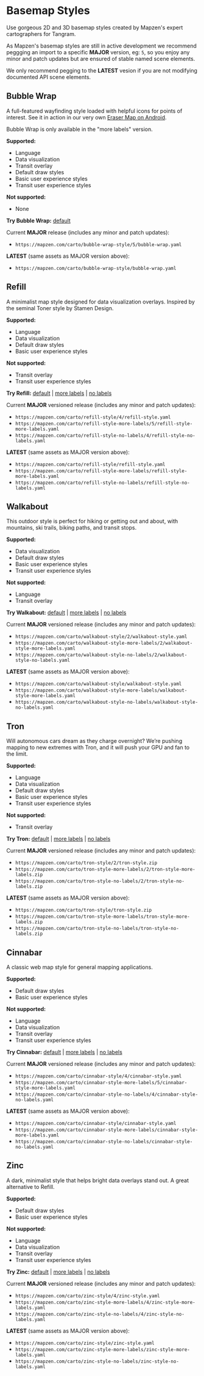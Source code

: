 # Basemap Styles

Use gorgeous 2D and 3D basemap styles created by Mapzen's expert cartographers for Tangram.

As Mapzen's basemap styles are still in active development we recommend peggging an import to a specific **MAJOR** version, eg: `5`, so you enjoy any minor and patch updates but are ensured of stable named scene elements.

We only recommend pegging to the **LATEST** vesion if you are not modifying documented API scene elements.

## Bubble Wrap

A full-featured wayfinding style loaded with helpful icons for points of interest. See it in action in our very own [Eraser Map on Android](https://mapzen.com/blog/erasermap-beta/).

Bubble Wrap is only available in the "more labels" version.

**Supported:**

* Language
* Data visualization
* Transit overlay
* Default draw styles
* Basic user experience styles
* Transit user experience styles

**Not supported:**

* None

**Try Bubble Wrap:** [default](https://mapzen.com/products/maps/bubble-wrap)

Current **MAJOR** release (includes any minor and patch updates):

* `https://mapzen.com/carto/bubble-wrap-style/5/bubble-wrap.yaml`

**LATEST** (same assets as MAJOR version above):

* `https://mapzen.com/carto/bubble-wrap-style/bubble-wrap.yaml`

## Refill

A minimalist map style designed for data visualization overlays. Inspired by the seminal Toner style by Stamen Design.

**Supported:**

* Language
* Data visualization
* Default draw styles
* Basic user experience styles

**Not supported:**

* Transit overlay
* Transit user experience styles

**Try Refill:** [default](https://mapzen.com/products/maps/refill) | [more labels](https://mapzen.com/products/maps/refill/more-labels) | [no labels](https://mapzen.com/products/maps/refill/no-labels)

Current **MAJOR** versioned release (includes any minor and patch updates):

* `https://mapzen.com/carto/refill-style/4/refill-style.yaml`
* `https://mapzen.com/carto/refill-style-more-labels/5/refill-style-more-labels.yaml`
* `https://mapzen.com/carto/refill-style-no-labels/4/refill-style-no-labels.yaml`

**LATEST** (same assets as MAJOR version above):

* `https://mapzen.com/carto/refill-style/refill-style.yaml`
* `https://mapzen.com/carto/refill-style-more-labels/refill-style-more-labels.yaml`
* `https://mapzen.com/carto/refill-style-no-labels/refill-style-no-labels.yaml`

## Walkabout

This outdoor style is perfect for hiking or getting out and about, with mountains, ski trails, biking paths, and transit stops.

**Supported:**

* Data visualization
* Default draw styles
* Basic user experience styles
* Transit user experience styles

**Not supported:**

* Language
* Transit overlay

**Try Walkabout:** [default](https://mapzen.com/products/maps/walkabout) | [more labels](https://mapzen.com/products/maps/walkabout/more-labels) | [no labels](https://mapzen.com/products/maps/walkabout/no-labels)

Current **MAJOR** versioned release (includes any minor and patch updates):

* `https://mapzen.com/carto/walkabout-style/2/walkabout-style.yaml`
* `https://mapzen.com/carto/walkabout-style-more-labels/2/walkabout-style-more-labels.yaml`
* `https://mapzen.com/carto/walkabout-style-no-labels/2/walkabout-style-no-labels.yaml`

**LATEST** (same assets as MAJOR version above):

* `https://mapzen.com/carto/walkabout-style/walkabout-style.yaml`
* `https://mapzen.com/carto/walkabout-style-more-labels/walkabout-style-more-labels.yaml`
* `https://mapzen.com/carto/walkabout-style-no-labels/walkabout-style-no-labels.yaml`

## Tron

Will autonomous cars dream as they charge overnight? We’re pushing mapping to new extremes with Tron, and it will push your GPU and fan to the limit.

**Supported:**

* Language
* Data visualization
* Default draw styles
* Basic user experience styles
* Transit user experience styles

**Not supported:**

* Transit overlay

**Try Tron:** [default](https://mapzen.com/products/maps/tron) | [more labels](https://mapzen.com/products/maps/tron/more-labels) | [no labels](https://mapzen.com/products/maps/tron/no-labels)

Current **MAJOR** versioned release (includes any minor and patch updates):

* `https://mapzen.com/carto/tron-style/2/tron-style.zip`
* `https://mapzen.com/carto/tron-style-more-labels/2/tron-style-more-labels.zip`
* `https://mapzen.com/carto/tron-style-no-labels/2/tron-style-no-labels.zip`

**LATEST** (same assets as MAJOR version above):

* `https://mapzen.com/carto/tron-style/tron-style.zip`
* `https://mapzen.com/carto/tron-style-more-labels/tron-style-more-labels.zip`
* `https://mapzen.com/carto/tron-style-no-labels/tron-style-no-labels.zip`

## Cinnabar

A classic web map style for general mapping applications.

**Supported:**

* Default draw styles
* Basic user experience styles

**Not supported:**

* Language
* Data visualization
* Transit overlay
* Transit user experience styles

**Try Cinnabar:** [default](https://mapzen.com/products/maps/cinnabar) | [more labels](https://mapzen.com/products/maps/cinnabar/more-labels) | [no labels](https://mapzen.com/products/maps/cinnabar/no-labels)

Current **MAJOR** versioned release (includes any minor and patch updates):

* `https://mapzen.com/carto/cinnabar-style/4/cinnabar-style.yaml`
* `https://mapzen.com/carto/cinnabar-style-more-labels/5/cinnabar-style-more-labels.yaml`
* `https://mapzen.com/carto/cinnabar-style-no-labels/4/cinnabar-style-no-labels.yaml`

**LATEST** (same assets as MAJOR version above):

* `https://mapzen.com/carto/cinnabar-style/cinnabar-style.yaml`
* `https://mapzen.com/carto/cinnabar-style-more-labels/cinnabar-style-more-labels.yaml`
* `https://mapzen.com/carto/cinnabar-style-no-labels/cinnabar-style-no-labels.yaml`

## Zinc

A dark, minimalist style that helps bright data overlays stand out. A great alternative to Refill.

**Supported:**

* Default draw styles
* Basic user experience styles

**Not supported:**

* Language
* Data visualization
* Transit overlay
* Transit user experience styles

**Try Zinc:** [default](https://mapzen.com/products/maps/zinc) | [more labels](https://mapzen.com/products/maps/zinc/more-labels) | [no labels](https://mapzen.com/products/maps/zinc/no-labels)

Current **MAJOR** versioned release (includes any minor and patch updates):

* `https://mapzen.com/carto/zinc-style/4/zinc-style.yaml`
* `https://mapzen.com/carto/zinc-style-more-labels/4/zinc-style-more-labels.yaml`
* `https://mapzen.com/carto/zinc-style-no-labels/4/zinc-style-no-labels.yaml`

**LATEST** (same assets as MAJOR version above):

* `https://mapzen.com/carto/zinc-style/zinc-style.yaml`
* `https://mapzen.com/carto/zinc-style-more-labels/zinc-style-more-labels.yaml`
* `https://mapzen.com/carto/zinc-style-no-labels/zinc-style-no-labels.yaml`
